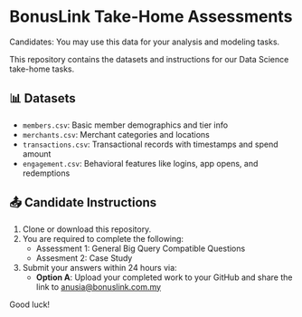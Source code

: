 
# BonusLink Take-Home Assessments
Candidates: You may use this data for your analysis and modeling tasks.

This repository contains the datasets and instructions for our Data Science take-home tasks.

## 📊 Datasets
- `members.csv`: Basic member demographics and tier info
- `merchants.csv`: Merchant categories and locations
- `transactions.csv`: Transactional records with timestamps and spend amount
- `engagement.csv`: Behavioral features like logins, app opens, and redemptions

## 📤 Candidate Instructions
1. Clone or download this repository.
2. You are required to complete the following:
   - Assessment 1: General Big Query Compatible Questions 
   - Assesment 2: Case Study 
4. Submit your answers within 24 hours via: 
   - **Option A**: Upload your completed work to your GitHub and share the link to anusia@bonuslink.com.my
  


Good luck!
